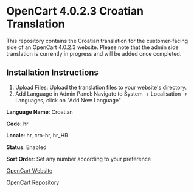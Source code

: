 # OpenCart 4.0.2.3 Croatian Translation

This repository contains the Croatian translation for the customer-facing side of an OpenCart 4.0.2.3 website.
Please note that the admin side translation is currently in progress and will be added once completed.
 
## Installation Instructions

1. Upload Files: Upload the translation files to your website's directory.
2. Add Language in Admin Panel:
Navigate to System -> Localisation -> Languages, click on "Add New Language"

**Language Name**: Croatian

**Code**: hr

**Locale**: hr, cro-hr, hr_HR

**Status**: Enabled

**Sort Order**: Set any number according to your preference
            
[OpenCart Website](https://www.opencart.com/)

[OpenCart Repository](https://github.com/opencart/opencart)
